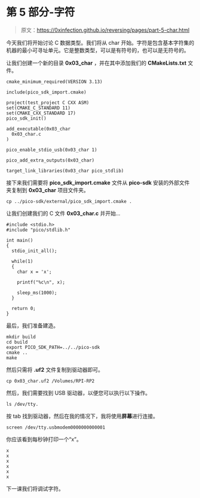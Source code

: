 # 第 5 部分-字符

> 原文：<https://0xinfection.github.io/reversing/pages/part-5-char.html>

今天我们将开始讨论 C 数据类型。我们将从 char 开始。字符是包含基本字符集的机器的最小可寻址单元。它是整数类型，可以是有符号的，也可以是无符号的。

让我们创建一个新的目录 **0x03_char** ，并在其中添加我们的 **CMakeLists.txt** 文件。

```
cmake_minimum_required(VERSION 3.13)

include(pico_sdk_import.cmake)

project(test_project C CXX ASM)
set(CMAKE_C_STANDARD 11) 
set(CMAKE_CXX_STANDARD 17) 
pico_sdk_init()

add_executable(0x03_char
  0x03_char.c
)

pico_enable_stdio_usb(0x03_char 1)

pico_add_extra_outputs(0x03_char)

target_link_libraries(0x03_char pico_stdlib)

```

接下来我们需要将 **pico_sdk_import.cmake** 文件从 **pico-sdk** 安装的外部文件夹复制到 **0x03_char** 项目文件夹。

```
cp ../pico-sdk/external/pico_sdk_import.cmake .

```

让我们创建我们的 C 文件 **0x03_char.c** 并开始...

```
#include <stdio.h>
#include "pico/stdlib.h"

int main() 
{
  stdio_init_all();

  while(1) 
  {
    char x = 'x';

    printf("%c\n", x);

    sleep_ms(1000);
  }

  return 0;
}

```

最后，我们准备建造。

```
mkdir build
cd build
export PICO_SDK_PATH=../../pico-sdk
cmake ..
make

```

然后只需将 **.uf2** 文件复制到驱动器即可。

```
cp 0x03_char.uf2 /Volumes/RPI-RP2

```

然后，我们需要找到 USB 驱动器，以便您可以执行以下操作。

```
ls /dev/tty.

```

按 tab 找到驱动器，然后在我的情况下，我将使用**屏幕**进行连接。

```
screen /dev/tty.usbmodem0000000000001

```

你应该看到每秒钟打印一个“x”。

```
x
x
x
x
x
x

```

下一课我们将调试字符。